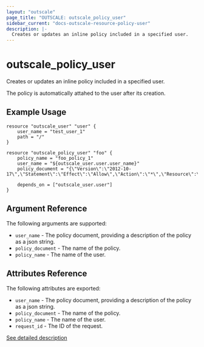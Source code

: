 ```yaml
---
layout: "outscale"
page_title: "OUTSCALE: outscale_policy_user"
sidebar_current: "docs-outscale-resource-policy-user"
description: |-
  Creates or updates an inline policy included in a specified user.
---
```


# outscale_policy_user

Creates or updates an inline policy included in a specified user.

The policy is automatically attahed to the user after its creation.

## Example Usage

```hcl
resource "outscale_user" "user" {
    user_name = "test_user_1"
    path = "/"
}

resource "outscale_policy_user" "foo" {
    policy_name = "foo_policy_1"
    user_name = "${outscale_user.user.user_name}"
    policy_document = "{\"Version\":\"2012-10-17\",\"Statement\":\"Effect\":\"Allow\",\"Action\":\"*\",\"Resource\":\"*\"}}"

    depends_on = ["outscale_user.user"]
}
```

## Argument Reference

The following arguments are supported:

* `user_name` - The policy document, providing a description of the policy as a json string.
* `policy_document` - The name of the policy.
* `policy_name` - The name of the user.

## Attributes Reference

The following attributes are exported:

* `user_name` - The policy document, providing a description of the policy as a json string.
* `policy_document` - The name of the policy.
* `policy_name` - The name of the user.
* `request_id` - The ID of the request.

[See detailed description](http://docs.outscale.com/api_eim/operations/Action_PutUserPolicy_get.html#_api_eim-action_putuserpolicy_get)
